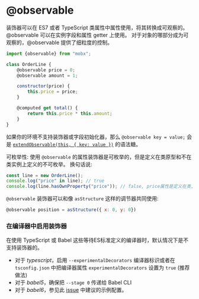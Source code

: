# @observable

装饰器可以在 ES7 或者 TypeScript 类属性中属性使用，将其转换成可观察的。
@observable 可以在实例字段和属性 getter 上使用。
对于对象的哪部分成为可观察的，@observable 提供了细粒度的控制。

```javascript
import {observable} from "mobx";

class OrderLine {
    @observable price = 0;
    @observable amount = 1;

    constructor(price) {
        this.price = price;
    }

    @computed get total() {
        return this.price * this.amount;
    }
}
```

如果你的环境不支持装饰器或字段初始化器，那么 `@observable key = value;` 会是 [`extendObservable(this, { key: value })`](extend-observable.md) 的语法糖。

可枚举性: 使用 `@observable` 的属性装饰器是可枚举的，但是定义在类原型和不在类实例上定义的不可枚举。
换句话说:

```javascript
const line = new OrderLine();
console.log("price" in line); // true
console.log(line.hasOwnProperty("price")); // false, price属性是定义在类上的，尽管每个实例都会存储price的值。
```

`@observable` 装饰器可以和像 `asStructure` 这样的调节器共同使用:

```javascript
@observable position = asStructure({ x: 0, y: 0})
```


### 在编译器中启用装饰器

在使用 TypeScript 或 Babel 这些等待ES标准定义的编译器时，默认情况下是不支持装饰器的。
* 对于 _typescript_，启用 `--experimentalDecorators` 编译器标识或者在 `tsconfig.json` 中把编译器属性 `experimentalDecorators` 设置为 `true` (推荐做法)
* 对于 _babel5_，确保把 `--stage 0` 传递给 Babel CLI
* 对于 _babel6_，参见此 [issue](https://github.com/mobxjs/mobx/issues/105) 中建议的示例配置。
